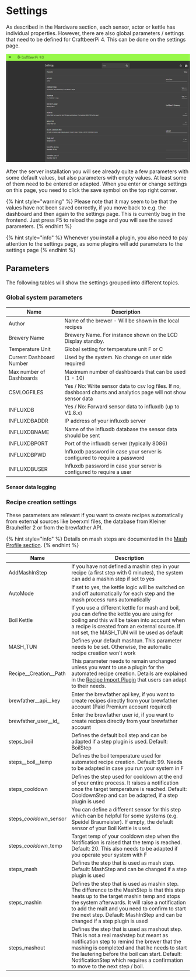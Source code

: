 # Settings

As described in the Hardware section, each sensor, actor or kettle has individual properties. However, there are also global parameters / settings that need to be defined for CraftbeerPi 4. This can be done on the settings page.&#x20;

![](../../.gitbook/assets/cbpi4-settings.png)

After the server installation you will see already quite a few parameters with some default values, but also parameters with empty values. At least some of them need to be entered or adapted. When you enter or change settings on this page, you need to click the save symbol on the top right corner.&#x20;

{% hint style="warning" %}
Please note that it may seem to be that the values have not been saved correctly, if you move back to e.g. the dashboard and then again to the settings page. This is currently bug in the frontend. Just press F5 to reload the page and you will see the saved parameters.
{% endhint %}

{% hint style="info" %}
Whenever you install a plugin, you also need to pay attention to the settings page, as some plugins will add parameters to the settings page
{% endhint %}

## Parameters

The following tables will show the settings grouped into different topics.

### Global system parameters

| Name                     | Description                                                  |
| ------------------------ | ------------------------------------------------------------ |
| Author                   | Name of the brewer - Will be shown in the local recipes      |
| Brewery Name             | Brewery Name. For instance shown on the LCD Display standby. |
| Temperature Unit         | Global setting for temperature unit F or C                   |
| Current Dashboard Number | Used by the system. No change on user side required          |
| Max number of Dashboards | Maximum number of dashboards that can be used (1 - 10)       |
| CSVLOGFILES              | Yes / No: Write sensor data to csv log files. If no, dashboard charts and analytics page will not show sensor data |
| INFLUXDB                 | Yes / No: Forward sensor data to influxdb (up to V1.8.x)     |
| INFLUXDBADDR             | IP address of your influxdb server                           |
| INFLUXDBNAME             | Name of the influxdb database the sensor data should be sent |
| INFLUXDBPORT             | Port of the influxdb server (typically 8086)                 |
| INFLUXDBPWD              | Influxdb password in case your server is configured to require a password |
| INFLUXDBUSER             | Influxdb password in case your server is configured to require a user |

#### Sensor data logging


### Recipe creation settings

These parameters are relevant if you want to create recipes automatically from external sources like beerxml files, the database from Kleiner Brauhelfer 2 or from the brewfather API.

{% hint style="info" %}
Details on mash steps are documented in the [Mash Profile section](mash-profile.md).
{% endhint %}

| Name                      | Description                                                                                                                                                                                                                                                                                                                     |
| ------------------------- | ------------------------------------------------------------------------------------------------------------------------------------------------------------------------------------------------------------------------------------------------------------------------------------------------------------------------------- |
| AddMashInStep             | If you have not defined a mashin step in your recipe (a first step with 0 minutes), the system can add a mashin step if set to yes                                                                                                                                                                                              |
| AutoMode                  | If set to yes, the kettle logic will be switched on and off automatically for each step and the mash process runs automatically                                                                                                                                                                                                 |
| Boil Kettle               | If you use a different kettle for mash and boil, you can define the kettle you are using for boiling and this will be taken into account when a recipe is created from an external source. If not set, the MASH\_TUN will be used as default                                                                                    |
| MASH\_TUN                 | Defines your default mashtun. This parameter needs to be set. Otherwise, the automatic recipe creation won't work                                                                                                                                                                                                               |
| Recipe\__Creation\__Path  | This parameter needs to remain unchanged unless you want to use a plugin for the automated recipe creation. Details are explained in the [Recipe Import Plugin](https://github.com/avollkopf/cbpi4-RecipeImport) that users can adapt to their needs.                                                                           |
| brewfather\__api\__key    | Enter the brewfather api key, if you want to create recipes directly from your brewfather account (Paid Premium account required)                                                                                                                                                                                               |
| brewfather\_user_\_id_    | Enter the brewfather user id, if you want to create recipes directly from your brewfather account                                                                                                                                                                                                                               |
| steps\_boil               | Defines the default boil step and can be adapted if a step plugin is used. Default: BoilStep                                                                                                                                                                                                                                    |
| steps\__boil\__temp       | Defines the boil temperature used for automated recipe creation. Default: 99. Needs to be adapted in case you run your system in F                                                                                                                                                                                              |
| steps\_cooldown           | Defines the step used for cooldown at the end of your entire process. It raises a notification once the target temperature is reached. Default: CooldownStep and can be adapted, if a step plugin is used                                                                                                                       |
| steps\__cooldown_\_sensor | You can define a different sensor for this step which can be helpful for some systems (e.g. Speidel Braumeister). If empty, the default sensor of your Boil Kettle is used.                                                                                                                                                     |
| steps\__cooldown_\_temp   | Target temp of your cooldown step when the Notification is raised that the temp is reached. Default: 20. This also needs to be adapted if you operate your system with F                                                                                                                                                        |
| steps\_mash               | Defines the step that is used as mash step. Default: MashStep and can be changed if a step plugin is used                                                                                                                                                                                                                       |
| steps\_mashin             | Defines the step that is used as mashin step. The difference to the MashStep is that this step heats up to the target mashin temp and stops the system afterwards. It will raise a notification to add the malt and you need to confirm to start the next step. Default: MashInStep and can be changed if a step plugin is used |
| steps\_mashout            | Defines the step that is used as mashout step. This is not  a real mashstep but meant as notification step to remind the brewer that the mashing is completed and that he needs to start the lautering before the boil can start. Default: NotificationStep which requires a confirmation to move to the next step / boil.      |

